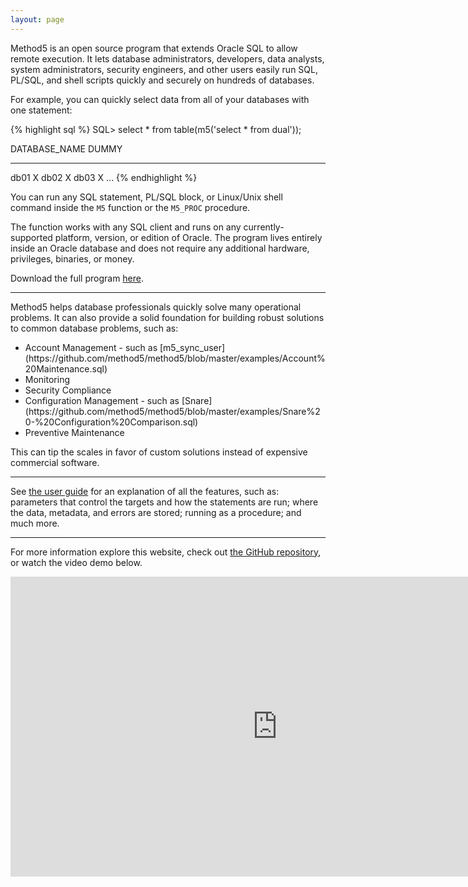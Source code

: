 ```yaml
---
layout: page
---
```


Method5 is an open source program that extends Oracle SQL to allow remote execution.  It lets database administrators, developers, data analysts, system administrators, security engineers, and other users easily run SQL, PL/SQL, and shell scripts quickly and securely on hundreds of databases.

For example, you can quickly select data from all of your databases with one statement:

{% highlight sql %}
SQL> select * from table(m5('select * from dual'));

DATABASE_NAME  DUMMY
-------------  -----
db01           X
db02           X
db03           X
...
{% endhighlight %}

You can run any SQL statement, PL/SQL block, or Linux/Unix shell command inside the `M5` function or the `M5_PROC` procedure.

The function works with any SQL client and runs on any currently-supported platform, version, or edition of Oracle.  The program lives entirely inside an Oracle database and does not require any additional hardware, privileges, binaries, or money.

Download the full program [here](https://github.com/method5/method5/archive/master.zip).

---

Method5 helps database professionals quickly solve many operational problems.  It can also provide a solid foundation for building robust solutions to common database problems, such as:

<ul class="checkmark">
  <li> Account Management - such as [m5_sync_user](https://github.com/method5/method5/blob/master/examples/Account%20Maintenance.sql)</li>
  <li> Monitoring</li>
  <li> Security Compliance</li>
  <li> Configuration Management - such as [Snare](https://github.com/method5/method5/blob/master/examples/Snare%20-%20Configuration%20Comparison.sql)</li>
  <li> Preventive Maintenance</li>
</ul>

This can tip the scales in favor of custom solutions instead of expensive commercial software.

---

See [the user guide](https://github.com/method5/method5/blob/master/user_guide.md) for an explanation of all the features, such as: parameters that control the targets and how the statements are run; where the data, metadata, and errors are stored; running as a procedure; and much more.

---

For more information explore this website, check out [the GitHub repository](https://github.com/method5/method5), or watch the video demo below.

<iframe width="853" height="480" src="https://www.youtube.com/embed/Q_B9cVVM824?rel=0" frameborder="0" allowfullscreen></iframe>
